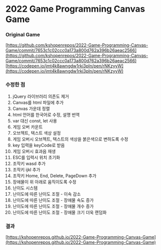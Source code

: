 # 2022 Game Programming Canvas Game


### Original Game
[https://github.com/kshopenrepos/2022-Game-Programming-Canvas-Game/commit/7653c1c02ccc0a173a800d762a396b26aeac2566](https://github.com/kshopenrepos/2022-Game-Programming-Canvas-Game/commit/7653c1c02ccc0a173a800d762a396b26aeac2566)
[https://codepen.io/jmt4k8awngdw1rki3pln/pen/rNKzyyW](https://codepen.io/jmt4k8awngdw1rki3pln/pen/rNKzyyW)

### 수정한 점
1. jQuery 라이브러리 의존도 제거
2. Canvas를 html 파일에 추가
3. Canvas 가운데 정렬
4. html 언어를 한국어로 수정, 설명 번역
5. var 대신 const, let 사용 
6. 게임 오버 카운트 
7. 오브젝트, 텍스트 색상 설정 
8. 게임 오버시 오브젝트, 텍스트의 색상을 붉은색으로 변하도록 수정 
9. key 입력을 keyCode로 받음 
10. 게임 오버시 효과음 재생 
11. ESC를 입력시 위치 초기화 
12. 조작키 wasd 추가 
13. 조작키 ijkl 추가 
14. 조작키 Home, End, Delete, PageDown 추가 
15. 장애물이 위 아래로 움직이도록 수정 
16. 난이도 시스템 
17. 난이도에 따른 난이도 조절 - 이속 감소 
18. 난이도에 따른 난이도 조절 - 장애물 속도 증가 
19. 난이도에 따른 난이도 조절 - 장애물 개수 증가 
20. 난이도에 따른 난이도 조절 - 장애물 크기 더욱 랜덤화

### 결과
[https://kshopenrepos.github.io/2022-Game-Programming-Canvas-Game](https://kshopenrepos.github.io/2022-Game-Programming-Canvas-Game)